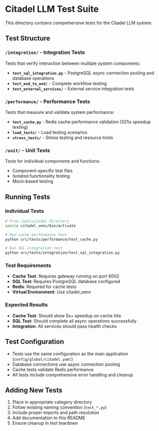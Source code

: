 # Citadel LLM Test Suite

This directory contains comprehensive tests for the Citadel LLM system.

## Test Structure

### `/integration/` - Integration Tests
Tests that verify interaction between multiple system components:
- **`test_sql_integration.py`** - PostgreSQL async connection pooling and database operations
- **`test_end_to_end/`** - Complete workflow testing
- **`test_external_services/`** - External service integration tests

### `/performance/` - Performance Tests  
Tests that measure and validate system performance:
- **`test_cache.py`** - Redis cache performance validation (325x speedup testing)
- **`load_tests/`** - Load testing scenarios
- **`stress_tests/`** - Stress testing and resource limits

### `/unit/` - Unit Tests
Tests for individual components and functions:
- Component-specific test files
- Isolated functionality testing
- Mock-based testing

## Running Tests

### Individual Tests
```bash
# From /opt/citadel directory
source citadel_venv/bin/activate

# Run cache performance test
python src/tests/performance/test_cache.py

# Run SQL integration test  
python src/tests/integration/test_sql_integration.py
```

### Test Requirements
- **Cache Test**: Requires gateway running on port 8002
- **SQL Test**: Requires PostgreSQL database configured
- **Redis**: Required for cache tests
- **Virtual Environment**: Use citadel_venv

### Expected Results
- **Cache Test**: Should show 5x+ speedup on cache hits
- **SQL Test**: Should complete all async operations successfully
- **Integration**: All services should pass health checks

## Test Configuration
- Tests use the same configuration as the main application (`config/global/citadel.yaml`)
- Database connections use async connection pooling
- Cache tests validate Redis performance
- All tests include comprehensive error handling and cleanup

## Adding New Tests
1. Place in appropriate category directory
2. Follow existing naming convention (`test_*.py`)
3. Include proper imports and path resolution
4. Add documentation to this README
5. Ensure cleanup in test teardown
